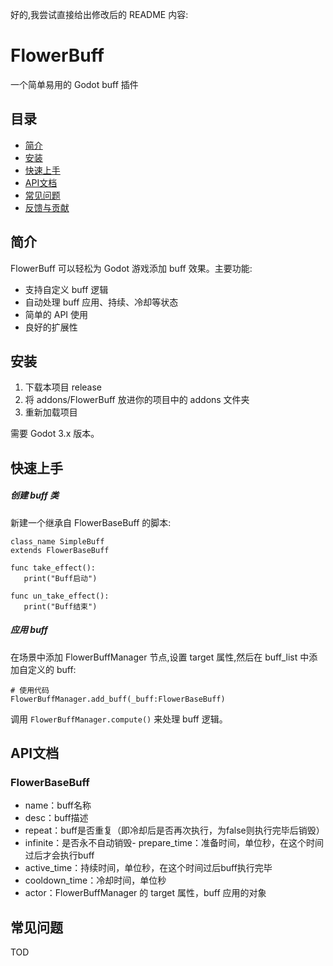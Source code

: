 好的,我尝试直接给出修改后的 README 内容:

# FlowerBuff

一个简单易用的 Godot buff 插件

## 目录

- [简介](#简介)
- [安装](#安装)
- [快速上手](#快速上手)
- [API文档](#API文档) 
- [常见问题](#常见问题)
- [反馈与贡献](#反馈与贡献)

## 简介

FlowerBuff 可以轻松为 Godot 游戏添加 buff 效果。主要功能:

- 支持自定义 buff 逻辑
- 自动处理 buff 应用、持续、冷却等状态
- 简单的 API 使用
- 良好的扩展性

## 安装

1. 下载本项目 release
2. 将 addons/FlowerBuff 放进你的项目中的 addons 文件夹
3. 重新加载项目

需要 Godot 3.x 版本。

## 快速上手

##### 创建 buff 类

新建一个继承自 FlowerBaseBuff 的脚本:

```gdscript
class_name SimpleBuff 
extends FlowerBaseBuff

func take_effect():
   print("Buff启动")

func un_take_effect():
   print("Buff结束")
```

##### 应用 buff

在场景中添加 FlowerBuffManager 节点,设置 target 属性,然后在 buff_list 中添加自定义的 buff:

```gdscript
# 使用代码
FlowerBuffManager.add_buff(_buff:FlowerBaseBuff)
```

调用 `FlowerBuffManager.compute()` 来处理 buff 逻辑。

## API文档

### FlowerBaseBuff

- name：buff名称
- desc：buff描述
- repeat：buff是否重复（即冷却后是否再次执行，为false则执行完毕后销毁）
- infinite：是否永不自动销毁- prepare_time：准备时间，单位秒，在这个时间过后才会执行buff
- active_time：持续时间，单位秒，在这个时间过后buff执行完毕
- cooldown_time：冷却时间，单位秒
- actor：FlowerBuffManager 的 target 属性，buff 应用的对象

## 常见问题

TOD
